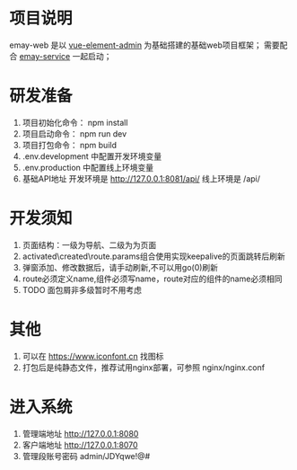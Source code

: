 # 项目说明
emay-web 是以 [vue-element-admin](http://172.16.11.138/component/open/vue-element-admin) 为基础搭建的基础web项目框架；
需要配合 [emay-service](http://172.16.11.138/component/future/emay-service) 一起启动；

# 研发准备
1. 项目初始化命令： npm install
2. 项目启动命令： npm run dev
3. 项目打包命令： npm build
4. .env.development 中配置开发环境变量
5. .env.production 中配置线上环境变量
6. 基础API地址 开发环境是 http://127.0.0.1:8081/api/ 线上环境是 /api/

# 开发须知
1. 页面结构：一级为导航、二级为为页面
2. activated\created\route.params组合使用实现keepalive的页面跳转后刷新
3. 弹窗添加、修改数据后，请手动刷新,不可以用go(0)刷新
4. route必须定义name,组件必须写name，route对应的组件的name必须相同
5. TODO 面包屑非多级暂时不用考虑

# 其他
1. 可以在 https://www.iconfont.cn 找图标
2. 打包后是纯静态文件，推荐试用nginx部署，可参照 nginx/nginx.conf 

# 进入系统
1. 管理端地址  http://127.0.0.1:8080
2. 客户端地址  http://127.0.0.1:8070
3. 管理段账号密码 admin/JDYqwe!@#
